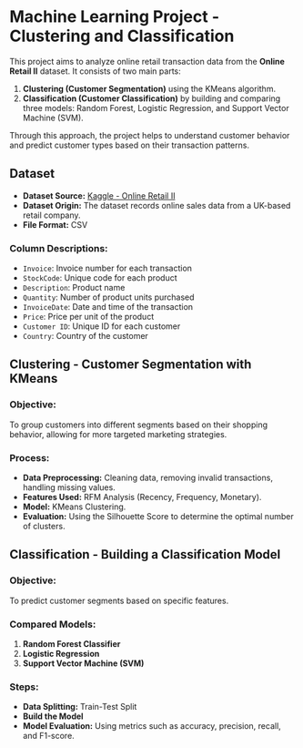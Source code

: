 # Machine Learning Project - Clustering and Classification

This project aims to analyze online retail transaction data from the **Online Retail II** dataset. It consists of two main parts:

1. **Clustering (Customer Segmentation)** using the KMeans algorithm.
2. **Classification (Customer Classification)** by building and comparing three models: Random Forest, Logistic Regression, and Support Vector Machine (SVM).

Through this approach, the project helps to understand customer behavior and predict customer types based on their transaction patterns.

## Dataset

- **Dataset Source:** [Kaggle - Online Retail II](https://www.kaggle.com/datasets/denizcanoguz/online-retail-ii)
- **Dataset Origin:** The dataset records online sales data from a UK-based retail company.
- **File Format:** CSV

### Column Descriptions:

- `Invoice`: Invoice number for each transaction
- `StockCode`: Unique code for each product
- `Description`: Product name
- `Quantity`: Number of product units purchased
- `InvoiceDate`: Date and time of the transaction
- `Price`: Price per unit of the product
- `Customer ID`: Unique ID for each customer
- `Country`: Country of the customer

## Clustering - Customer Segmentation with KMeans

### Objective:
To group customers into different segments based on their shopping behavior, allowing for more targeted marketing strategies.

### Process:
- **Data Preprocessing:** Cleaning data, removing invalid transactions, handling missing values.
- **Features Used:** RFM Analysis (Recency, Frequency, Monetary).
- **Model:** KMeans Clustering.
- **Evaluation:** Using the Silhouette Score to determine the optimal number of clusters.

## Classification - Building a Classification Model

### Objective:
To predict customer segments based on specific features.

### Compared Models:
1. **Random Forest Classifier**
2. **Logistic Regression**
3. **Support Vector Machine (SVM)**

### Steps:
- **Data Splitting:** Train-Test Split
- **Build the Model** 
- **Model Evaluation:** Using metrics such as accuracy, precision, recall, and F1-score.
